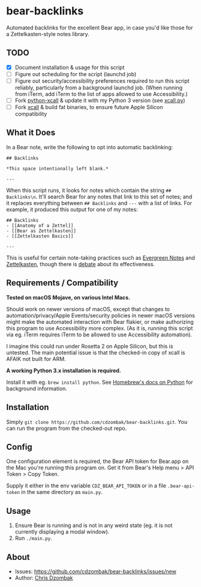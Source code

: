 # bear-backlinks

Automated backlinks for the excellent Bear app, in case you'd like those for a Zettelkasten-style notes library.

## TODO

- [x] Document installation & usage for this script
- [ ] Figure out scheduling for the script (launchd job)
- [ ] Figure out security/accessibility preferences required to run this script reliably, particularly from a background launchd job. (When running from iTerm, add iTerm to the list of apps allowed to use Accessibility.)
- [ ] Fork [python-xcall](https://github.com/robwalton/python-xcall) & update it with my Python 3 version (see [xcall.py](https://github.com/cdzombak/bear-backlinks/blob/master/xcall.py))
- [ ] Fork [xcall](https://github.com/martinfinke/xcall) & build fat binaries, to ensure future Apple Silicon compatibility

## What it Does

In a Bear note, write the following to opt into automatic backlinking:

```
## Backlinks

*This space intentionally left blank.*

---
```

When this script runs, it looks for notes which contain the string `## Backlinks\n`. It'll search Bear for any notes that link to this set of notes; and it replaces everything between `## Backlinks` and `---` with a list of links. For example, it produced this output for one of my notes:

```
## Backlinks
- [[Anatomy of a Zettel]]
- [[Bear as Zettelkasten]]
- [[Zettelkasten Basics]]

---
```

This is useful for certain note-taking practices such as [Evergreen Notes](https://notes.andymatuschak.org/Evergreen_notes) and [Zettelkasten](https://zettelkasten.de), though there is [debate](https://zettelkasten.de/posts/backlinks-are-bad-links/) about its effectiveness.

## Requirements / Compatibility

**Tested on macOS Mojave, on various Intel Macs.**

Should work on newer versions of macOS, except that changes to automation/privacy/Apple Events/security policies in newer macOS versions might make the automated interaction with Bear flakier, or make authorizing this program to use Accessibility more complex. (As it is, running this script via eg. iTerm requires iTerm to be allowed to use Accessibility automation).

I imagine this could run under Rosetta 2 on Apple Silicon, but this is untested. The main potential issue is that the checked-in copy of xcall is AFAIK not built for ARM.

**A working Python 3.x installation is required.**

Install it with eg. `brew install python`. See [Homebrew's docs on Python](https://docs.brew.sh/Homebrew-and-Python) for background information.

## Installation

Simply `git clone https://github.com/cdzombak/bear-backlinks.git`. You can run the program from the checked-out repo.

## Config

One configuration element is required, the Bear API token for Bear.app on the Mac you're running this program on. Get it from Bear's Help menu > API Token > Copy Token.

Supply it either in the env variable `CDZ_BEAR_API_TOKEN` or in a file `.bear-api-token` in the same directory as `main.py`.

## Usage

1. Ensure Bear is running and is not in any weird state (eg. it is not currently displaying a modal window).
1. Run `./main.py`.

## About

- Issues: https://github.com/cdzombak/bear-backlinks/issues/new
- Author: [Chris Dzombak](https://www.dzombak.com)
